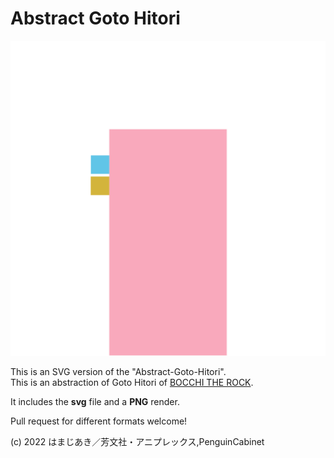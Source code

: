 # Abstract Goto Hitori

![Abstract-Goto-Hitori](/Abstract-Goto-Hitori.png)     

This is an SVG version of the "Abstract-Goto-Hitori".     
This is an abstraction of Goto Hitori of [BOCCHI THE ROCK](https://bocchi.rocks).    

It includes the **svg** file and a **PNG** render.

Pull request for different formats welcome!

(c) 2022 はまじあき／芳文社・アニプレックス,PenguinCabinet
